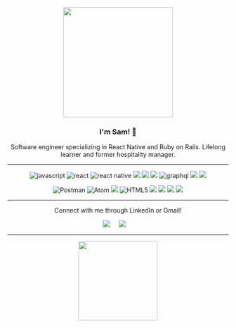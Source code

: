 <div id="header" align="center">
  <img src="https://media.giphy.com/media/yoJC2A59OCZHs1LXvW/giphy.gif" width="250"/>
</div>
<h3 align="center">
  I'm Sam!  👋
</h3>

<div align="center">
Software engineer specializing in React Native and Ruby on Rails. Lifelong learner and former hospitality manager.
</div>
<hr/>


<p align="center">
 <img alt="javascript" src="https://img.shields.io/badge/javascript-%23323330.svg?style=for-the-badge&logo=javascript&logoColor=%23F7DF1E" />
 <img alt="react" src="https://img.shields.io/badge/react-%2320232a.svg?style=for-the-badge&logo=react&logoColor=%2361DAFB" />
 <img alt="react native" src="https://img.shields.io/badge/react_native-%2320232a.svg?style=for-the-badge&logo=react&logoColor=%2361DAFB" />
<img src="https://img.shields.io/badge/ruby%20-D14836.svg?&style=for-the-badge&logo=ruby&logoColor=white" />
<img src="https://img.shields.io/badge/Ruby%20on%20Rails-D14836.svg?&style=for-the-badge&logo=rubyonrails&logoColor=white" />
<img src="https://img.shields.io/badge/postgres-%23316192.svg?style=for-the-badge&logo=postgresql&logoColor=white" />
<img alt="graphql" src="https://img.shields.io/badge/-GraphQL-E10098?style=for-the-badge&logo=graphql&logoColor=white" />
<img src="https://img.shields.io/badge/OOP%20-201E84.svg?&style=for-the-badge&logo=OOP&logoColor=white" />
<img src="https://img.shields.io/badge/TDD%20-2A42D0.svg?&style=for-the-badge&logo=TDD&logoColor=white" />


</p>
<p align="center">
<img alt="Postman" src="https://img.shields.io/badge/Postman-FF6C37?style=for-the-badge&logo=postman&logoColor=white" />  
<img alt="Atom" src="https://img.shields.io/badge/Atom-%2366595C.svg?style=for-the-badge&logo=atom&logoColor=white" />  
<img atl="Heroku" src="https://img.shields.io/badge/Heroku-430098?style=for-the-badge&logo=heroku&logoColor=white"/>
<img alt="HTML5" src="https://img.shields.io/badge/HTML5-E34F26?style=for-the-badge&logo=html5&logoColor=white"/>
<img src="https://img.shields.io/badge/ActiveRecord%20-201E84.svg?&style=for-the-badge&logo=ActiveRecord&logoColor=white" />
<img src="https://img.shields.io/badge/rspec%20-2A42D0.svg?&style=for-the-badge&logo=rspec&logoColor=white" />
  <img src="https://img.shields.io/badge/MVC%20-25D366.svg?&style=for-the-badge&logo=MVC&logoColor=white" />
<img src="https://img.shields.io/badge/REST%20-7119C2.svg?&style=for-the-badge&logo=REST&logoColor=white" />
</p>
<hr/>

<p align="center">
  Connect with me through LinkedIn or Gmail!
</p>
<div align="center">
<a target="_blank"href="https://www.linkedin.com/in/sam-liam-smith/"><img src="https://img.shields.io/badge/linkedin-%230077B5.svg?&style=for-the-badge&logo=linkedin&logoColor=white" /></a>&nbsp;&nbsp;&nbsp;&nbsp;
 <a href="mailto:samlsmith424@gmail.com?subject=Came%20from%20Github"><img src="https://img.shields.io/badge/gmail-%23D14836.svg?&style=for-the-badge&logo=gmail&logoColor=white" /></a>&nbsp;&nbsp;&nbsp;&nbsp;
</div>
<hr/>
<p align="center">
<img height="180em" src="https://github-readme-stats.vercel.app/api?username=samlsmith424&show_icons=true&theme=outrun&hide_border=true&&count_private=true&include_all_commits=true" />
</p>

